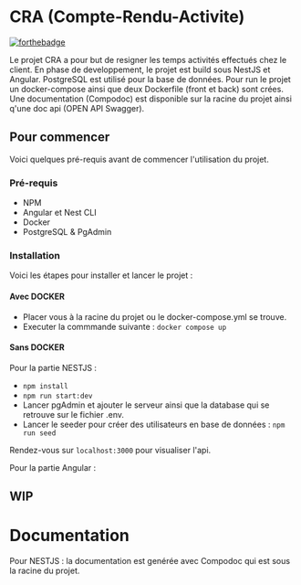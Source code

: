 # CRA (Compte-Rendu-Activite)
[![forthebadge](http://forthebadge.com/images/badges/built-with-love.svg)](http://forthebadge.com)  

Le projet CRA a pour but de resigner les temps activités effectués chez le client.
En phase de developpement, le projet est build sous NestJS et Angular. PostgreSQL est utilisé pour la base de données.
Pour run le projet un docker-compose ainsi que deux Dockerfile (front et back) sont crées.
Une documentation (Compodoc) est disponible sur la racine du projet ainsi q'une doc api (OPEN API Swagger).

## Pour commencer

Voici quelques pré-requis avant de commencer l'utilisation du projet.

### Pré-requis

- NPM
- Angular et Nest CLI
- Docker
- PostgreSQL & PgAdmin

### Installation

Voici les étapes pour installer et lancer le projet :

#### __Avec DOCKER__

- Placer vous à la racine du projet ou le docker-compose.yml se trouve.
- Executer la commmande suivante : ``docker compose up``

#### __Sans DOCKER__

Pour la partie NESTJS :

- `` npm install ``
- `` npm run start:dev ``
- Lancer pgAdmin et ajouter le serveur ainsi que la database qui se retrouve sur le fichier .env.
- Lancer le seeder pour créer des utilisateurs en base de données : `` npm run seed ``

Rendez-vous sur ``localhost:3000`` pour visualiser l'api.

Pour la partie Angular : 

## WIP



# Documentation

Pour NESTJS : la documentation est genérée avec Compodoc qui est sous la racine du projet.